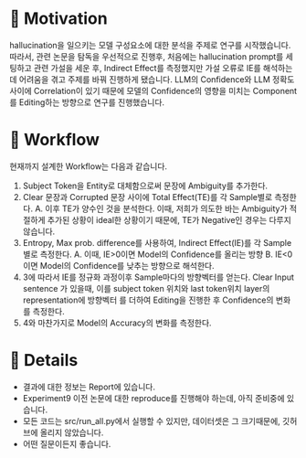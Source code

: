 # 📢 Motivation 
hallucination을 일으키는 모델 구성요소에 대한 분석을 주제로 연구를 시작했습니다. 
따라서, 관련 논문을 탐독을 우선적으로 진행후, 처음에는 hallucination prompt를 세팅하고 관련 가설을 세운 후,
Indirect Effect를 측정했지만 가설 오류로 IE를 해석하는데 어려움을 겪고 주제를 바꿔 진행하게 됐습니다.
LLM의 Confidence와 LLM 정확도 사이에 Correlation이 있기 때문에 모델의 Confidence의 영향을 미치는
Component를 Editing하는 방향으로 연구를 진행했습니다.

# 📢 Workflow
현재까지 설계한 Workflow는 다음과 같습니다.
1. Subject Token을 Entity로 대체함으로써 문장에 Ambiguity를 추가한다.
2. Clear 문장과 Corrupted 문장 사이에 Total Effect(TE)를 각 Sample별로 측정한다.
A. 이후 TE가 양수인 것을 분석한다.
이때, 저희가 의도한 바는 Ambiguity가 적절하게 추가된 상황이 ideal한 상황이기
때문에, TE가 Negative인 경우는 다루지 않습니다.
3. Entropy, Max prob. difference를 사용하여, Indirect Effect(IE)를 각 Sample별로 측정한다.
A. 이때, IE>0이면 Model의 Confidence를 올리는 방향
B. IE<0이면 Model의 Confidence를 낮추는 방향으로 해석한다.
4. 3에 따라서 IE를 정규화 과정이후 Sample마다의 방향벡터를 얻는다. Clear Input sentence
가 있을때, 이를 subject token 위치와 last token위치 layer의 representation에 방향벡터
를 더하여 Editing을 진행한 후 Confidence의 변화를 측정한다.
5. 4와 마찬가지로 Model의 Accuracy의 변화를 측정한다.

# 📢 Details
- 결과에 대한 정보는 Report에 있습니다.
- Experiment9 이전 논문에 대한 reproduce를 진행해야 하는데, 아직 준비중에 있습니다.
- 모든 코드는 src/run_all.py에서 실행할 수 있지만, 데이터셋은 그 크기때문에, 깃허브에 올리지 않았습니다.
- 어떤 질문이든지 좋습니다.
